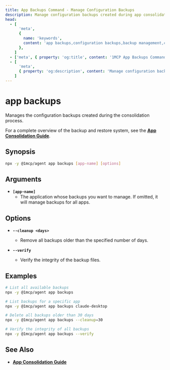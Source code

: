 ```yaml
---
title: App Backups Command - Manage Configuration Backups
description: Manage configuration backups created during app consolidation. List, view, and manage backup files for application restore operations.
head:
  - [
      'meta',
      {
        name: 'keywords',
        content: 'app backups,configuration backups,backup management,consolidation backups,restore files',
      },
    ]
  - ['meta', { property: 'og:title', content: '1MCP App Backups Command Reference' }]
  - [
      'meta',
      { property: 'og:description', content: 'Manage configuration backups created during app consolidation process.' },
    ]
---
```


# app backups

Manages the configuration backups created during the consolidation process.

For a complete overview of the backup and restore system, see the **[App Consolidation Guide](../../guide/integrations/app-consolidation#backup-and-restore-system)**.

## Synopsis

```bash
npx -y @1mcp/agent app backups [app-name] [options]
```

## Arguments

- **`[app-name]`**
  - The application whose backups you want to manage. If omitted, it will manage backups for all apps.

## Options

- **`--cleanup <days>`**
  - Remove all backups older than the specified number of days.

- **`--verify`**
  - Verify the integrity of the backup files.

## Examples

```bash
# List all available backups
npx -y @1mcp/agent app backups

# List backups for a specific app
npx -y @1mcp/agent app backups claude-desktop

# Delete all backups older than 30 days
npx -y @1mcp/agent app backups --cleanup=30

# Verify the integrity of all backups
npx -y @1mcp/agent app backups --verify
```

## See Also

- **[App Consolidation Guide](../../guide/integrations/app-consolidation#backup-and-restore-system)**

